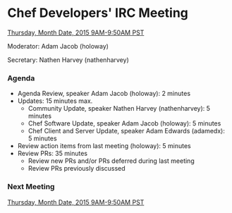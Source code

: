# Chef Developers' IRC Meeting

[Thursday, Month Date, 2015 9AM-9:50AM PST](http://www.timeanddate.com/worldclock/fixedtime.html?msg=%23chef-hacking+developers%27+meeting&iso=20150821T12&p1=419&am=50)

Moderator:  Adam Jacob (holoway)

Secretary:  Nathen Harvey (nathenharvey)

### Agenda
* Agenda Review, speaker Adam Jacob (holoway): 2 minutes
* Updates: 15 minutes max.
  * Community Update, speaker Nathen Harvey (nathenharvey): 5 minutes
  * Chef Software Update, speaker Adam Jacob (holoway): 5 minutes
  * Chef Client and Server Update, speaker Adam Edwards (adamedx): 5 minutes
* Review action items from last meeting (holoway): 5 minutes
* Review PRs:  35 minutes
  * Review new PRs and/or PRs deferred during last meeting
  * Review PRs previously discussed

### Next Meeting

[Thursday, Month Date, 2015 9AM-9:50AM PST](http://www.timeanddate.com/worldclock/fixedtime.html?msg=%23chef-hacking+developers%27+meeting&iso=20150821T12&p1=419&am=50)
